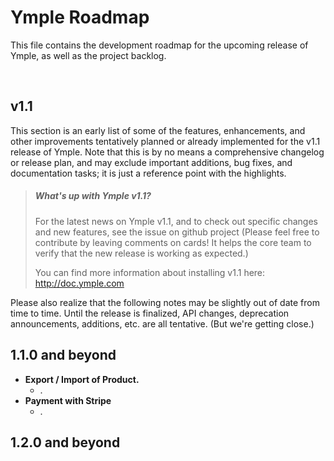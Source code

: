 # Ymple Roadmap

This file contains the development roadmap for the upcoming release of Ymple, as well as the project backlog.

&nbsp;
&nbsp;

## v1.1

This section is an early list of some of the features, enhancements, and other improvements tentatively planned or already implemented for the v1.1 release of Ymple.  Note that this is by no means a comprehensive changelog or release plan, and may exclude important additions, bug fixes, and documentation tasks; it is just a reference point with the highlights.

> ##### What's up with Ymple v1.1?
>
> For the latest news on Ymple v1.1, and to check out specific changes and new features, see the issue on github project  (Please feel free to contribute by leaving comments on cards!  It helps the core team to verify that the new release is working as expected.)
>
> You can find more information about installing v1.1 here: http://doc.ymple.com

Please also realize that the following notes may be slightly out of date from time to time.  Until the release is finalized, API changes, deprecation announcements, additions, etc. are all tentative.  (But we're getting close.)



## 1.1.0 and beyond

+ **Export / Import of Product.**
  + .
+ **Payment with Stripe**
  + .


## 1.2.0 and beyond

